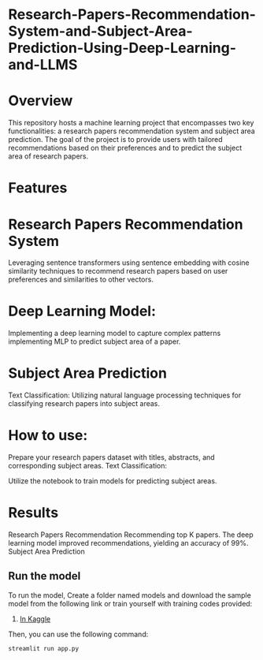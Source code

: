 # Research-Papers-Recommendation-System-and-Subject-Area-Prediction-Using-Deep-Learning-and-LLMS
# Overview
This repository hosts a machine learning project that encompasses two key functionalities: a research papers recommendation system and subject area prediction. The goal of the project is to provide users with tailored recommendations based on their preferences and to predict the subject area of research papers.

# Features
# Research Papers Recommendation System
Leveraging sentence transformers using sentence embedding with cosine similarity techniques to recommend research papers based on user preferences and similarities to other vectors.

# Deep Learning Model: 
Implementing a deep learning model to capture complex patterns implementing MLP to predict subject area of a paper.

# Subject Area Prediction
Text Classification: Utilizing natural language processing techniques for classifying research papers into subject areas.

# How to use:
Prepare your research papers dataset with titles, abstracts, and corresponding subject areas.
Text Classification:

Utilize the  notebook to train models for predicting subject areas.
# Results
Research Papers Recommendation
Recommending top K papers.
The deep learning model improved recommendations, yielding an accuracy of 99%.
Subject Area Prediction

## Run the model
To run the model, 
Create a folder named models and download the sample model from the following link or train yourself with training codes provided:
1. [In Kaggle](https://www.kaggle.com/datasets/noorsaeed/research-paper-all-trained-saved-files)

Then, you can use the following command:
```bash
streamlit run app.py
``` 
